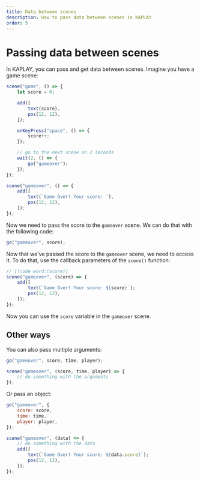 ```yaml
---
title: Data between scenes
description: How to pass data between scenes in KAPLAY
order: 5
---
```


# Passing data between scenes

In KAPLAY, you can pass and get data between scenes. Imagine you have a game
scene:

```js
scene("game", () => {
    let score = 0;

    add([
        text(score),
        pos(12, 12),
    ]);

    onKeyPress("space", () => {
        score++;
    });

    // go to the next scene on 2 seconds
    wait(2, () => {
        go("gameover");
    });
});

scene("gameover", () => {
    add([
        text(`Game Over! Your score: `),
        pos(12, 12),
    ]);
});
```

Now we need to pass the score to the `gameover` scene. We can do that with the
following code:

```js
go("gameover", score);
```

Now that we've passed the score to the `gameover` scene, we need to access it.
To do that, use the callback parameters of the `scene()` function:

```js
// [!code word:(score)]
scene("gameover", (score) => {
    add([
        text(`Game Over! Your score: ${score}`);
        pos(12, 12),
    ]);
});
```

Now you can use the `score` variable in the `gameover` scene.

## Other ways

You can also pass multiple arguments:

```js
go("gameover", score, time, player);

scene("gameover", (score, time, player) => {
    // do something with the arguments
});
```

Or pass an object:

```js
go("gameover", {
    score: score,
    time: time,
    player: player,
});

scene("gameover", (data) => {
    // do something with the data
    add([
        text(`Game Over! Your score: ${data.score}`);
        pos(12, 12),
    ]);
});
```
